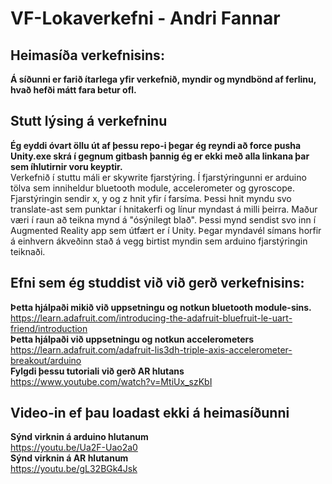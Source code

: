 # VF-Lokaverkefni - Andri Fannar

## Heimasíða verkefnisins:  
**Á síðunni er farið ítarlega yfir verkefnið, myndir og myndbönd af ferlinu, hvað hefði mátt fara betur ofl.**  

## Stutt lýsing á verkefninu  
**Ég eyddi óvart öllu út af þessu repo-i þegar ég reyndi að force pusha Unity.exe skrá í gegnum gitbash þannig ég er ekki með 
alla linkana þar sem íhlutirnir voru keyptir.**  
Verkefnið í stuttu máli er skywrite fjarstýring. Í fjarstýringunni er arduino tölva sem inniheldur bluetooth module, accelerometer og gyroscope. 
Fjarstýringin sendir x, y og z hnit yfir í farsíma. Þessi hnit myndu svo translate-ast sem punktar í hnitakerfi og línur myndast á milli þeirra. Maður væri í raun að teikna mynd á "ósýnilegt blað". 
Þessi mynd sendist svo inn í Augmented Reality app sem útfært er í Unity. Þegar myndavél símans horfir á einhvern ákveðinn stað á vegg birtist myndin sem arduino fjarstýringin teiknaði.  

## Efni sem ég studdist við við gerð verkefnisins:  
**Þetta hjálpaði mikið við uppsetningu og notkun bluetooth module-sins.**  
https://learn.adafruit.com/introducing-the-adafruit-bluefruit-le-uart-friend/introduction  
**Þetta hjálpaði við uppsetningu og notkun accelerometers**  
https://learn.adafruit.com/adafruit-lis3dh-triple-axis-accelerometer-breakout/arduino  
**Fylgdi þessu tutoriali við gerð AR hlutans**  
https://www.youtube.com/watch?v=MtiUx_szKbI  

## Video-in ef þau loadast ekki á heimasíðunni  
**Sýnd virknin á arduino hlutanum**  
https://youtu.be/Ua2F-Uao2a0  
**Sýnd virknin á AR hlutanum**  
https://youtu.be/gL32BGk4Jsk  

